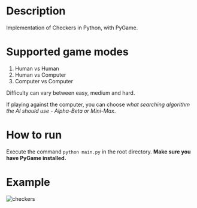 # Description
 Implementation of Checkers in Python, with PyGame.
 
 # Supported game modes
  1. Human vs Human
  2. Human vs Computer
  3. Computer vs Computer
 
  Difficulty can vary between easy, medium and hard.
  
  If playing against the computer, you can choose *what searching algorithm the AI should use - Alpha-Beta or Mini-Max*.
 
 # How to run
  Execute the command `python main.py` in the root directory. **Make sure you have PyGame installed.**
 
 # Example
 
 ![checkers](https://user-images.githubusercontent.com/56713436/119268663-991e8900-bbfc-11eb-966b-d610df3ba7b7.gif)
